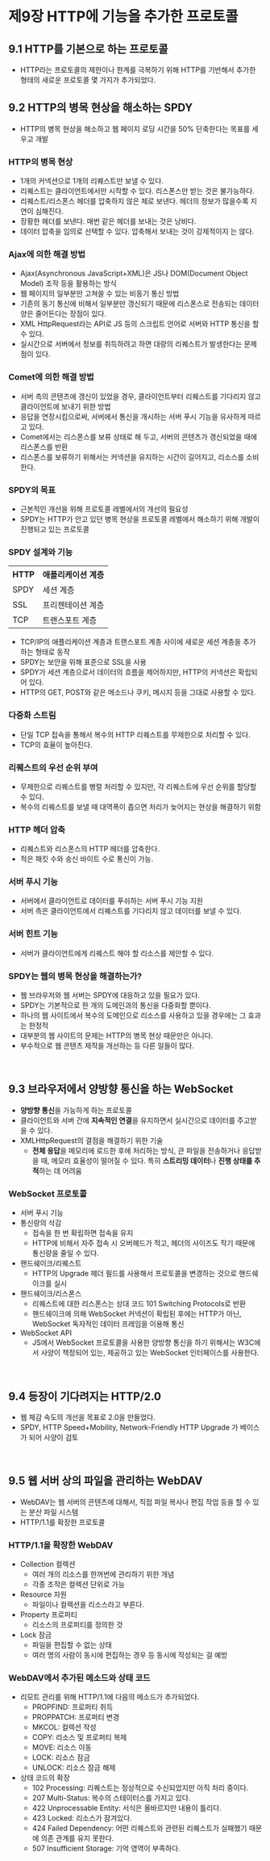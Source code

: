 # 제9장 HTTP에 기능을 추가한 프로토콜

## 9.1 HTTP를 기본으로 하는 프로토콜
- HTTP라는 프로토콜의 제한이나 한계를 극복하기 위해 HTTP를 기반해서 추가한 형태의 새로운 프로토콜 몇 가지가 추가되었다.

## 9.2 HTTP의 병목 현상을 해소하는 SPDY
- HTTP의 병목 현상을 해소하고 웹 페이지 로딩 시간을 50% 단축한다는 목표를 세우고 개발

### HTTP의 병목 현상
- 1개의 커넥션으로 1개의 리퀘스트만 보낼 수 있다.
- 리퀘스트는 클라이언트에서만 시작할 수 있다. 리스폰스만 받는 것은 불가능하다.
- 리퀘스트/리스폰스 헤더를 압축하지 않은 체로 보낸다. 헤더의 정보가 많을수록 지연이 심해진다.
- 장황한 헤더를 보낸다. 매번 같은 헤더를 보내는 것은 낭비다.
- 데이터 압축을 임의로 선택할 수 있다. 압축해서 보내는 것이 강제적이지 는 않다.

### Ajax에 의한 해결 방법
- Ajax(Asynchronous JavaScript+XML)은 JS나 DOM(Document Object Model) 조작 등을 활용하는 방식
- 웹 페이지의 일부분만 고쳐쓸 수 있는 비동기 통신 방법
- 기존의 동기 통신에 비해서 일부분만 갱신되기 때문에 리스폰스로 전송되는 데이터 양은 줄어든다는 장점이 있다.
- XML HttpRequest라는 API로 JS 등의 스크립트 언어로 서버와 HTTP 통신을 할 수 있다.
- 실시간으로 서버에서 정보를 취득하려고 하면 대량의 리퀘스트가 발생한다는 문제점이 있다.

### Comet에 의한 해결 방법
- 서버 측의 콘텐츠에 갱신이 있었을 경우, 클라이언트부터 리퀘스트를 기다리지 않고 클라이언트에 보내기 위한 방법
- 응답을 연장시킴으로써, 서버에서 통신을 개시하는 서버 푸시 기능을 유사하게 따르고 있다.
- Comet에서는 리스폰스를 보류 상태로 해 두고, 서버의 콘텐츠가 갱신되었을 때에 리스폰스를 반환
- 리스폰스를 보류하기 위해서는 커넥션을 유지하는 시간이 길어지고, 리소스를 소비한다.

### SPDY의 목표
- 근본적인 개선을 위해 프로토콜 레벨에서의 개선의 필요성
- SPDY는 HTTP가 안고 있던 병목 현상을 프로토콜 레벨에서 해소하기 위해 개발이 진행되고 있는 프로토콜

### SPDY 설계와 기능
<table style="width: 100%; table-layout: fixed;">
  <tr>
    <th>HTTP</th>
    <th>애플리케이션 계층</th>   
  </tr>
 
  <tr>
    <td>SPDY</td>
    <td>세션 계층</td> 
  </tr>

  <tr>
    <td>SSL</td>
    <td>프리젠테이션 계층</td> 
  </tr>

  <tr>
    <td>TCP</td>
    <td>트랜스포트 계층</td> 
  </tr>
</table>

- TCP/IP의 애플리케이션 계층과 트랜스포트 계층 사이에 새로운 세션 계층을 추가하는 형태로 동작
- SPDY는 보안을 위해 표준으로 SSL을 사용
- SPDY가 세션 계층으로서 데이터의 흐름을 제어하지만, HTTP의 커넥션은 확립되어 있다.
- HTTP의 GET, POST와 같은 메소드나 쿠키, 메시지 등을 그대로 사용할 수 있다.

### 다중화 스트림
- 단일 TCP 접속을 통해서 복수의 HTTP 리퀘스트를 무제한으로 처리할 수 있다.
- TCP의 효율이 높아진다.

### 리퀘스트의 우선 순위 부여
- 무제한으로 리퀘스트를 병렬 처리할 수 있지만, 각 리퀘스트에 우선  순위를 할당할 수 있다.
- 복수의 리퀘스트를 보낼 때  대역폭이 좁으면 처리가 늦어지는 현상을 해결하기 위함

### HTTP 헤더 압축
- 리퀘스트와 리스폰스의 HTTP 헤더를 압축한다.
- 적은 패킷 수와 송신 바이트 수로 통신이 가능.

### 서버 푸시 기능
- 서버에서 클라이언트로 데이터를 푸쉬하는 서버 푸시 기능 지원
- 서버 측은 클라이언트에서 리퀘스트를 기다리지 않고 데이터를 보낼 수 있다.

### 서버 힌트 기능
- 서버가 클라이언트에게 리퀘스트 해야 할 리소스를 제안할 수 있다.

### SPDY는 웹의 병목 현상을 해결하는가?
- 웹 브라우저와 웹 서버는 SPDY에 대응하고 있을 필요가 있다.
- SPDY는 기본적으로 한 개의 도메인과의 통신을 다중화할 뿐이다.
- 하나의 웹 사이트에서 복수의 도메인으로 리소스를 사용하고 있을 경우에는 그 효과는 한정적
- 대부분의 웹 사이트의 문제는 HTTP의 병목 현상 때문만은 아니다.
- 부수적으로 웹 콘텐츠 제작을 개선하는 등 다른 일들이 많다.  

<br>

## 9.3 브라우저에서 양방향 통신을 하는 WebSocket
- **양방향 통신**을 가능하게 하는 프로토콜
- 클라이언트와 서버 간에 **지속적인 연결**을 유지하면서 실시간으로 데이터를 주고받을 수 있다.
- XMLHttpRequest의 결점을 해결하기 위한 기술
  - **전체 응답**을 메모리에 로드한 후에 처리하는 방식, 큰 파일을 전송하거나 응답받을 때, 메모리 효율성이 떨어질 수 있다. 특히 **스트리밍 데이터**나 **진행 상태를 추적**하는 데 어려움

### WebSocket 프로토콜
- 서버 푸시 기능
- 통신량의 삭감
  - 접속을 한 번 확립하면 접속을 유지
  - HTTP에 비해서 자주 접속 시 오버헤드가 적고, 헤더의 사이즈도 작기 때문에 통신량을 줄일 수 있다.
- 핸드쉐이크/리퀘스트
  - HTTP의 Upgrade 헤더 필드를 사용해서 프로토콜을 변경하는 것으로 핸드쉐이크를 실시
- 핸드쉐이크/리스폰스
  - 리퀘스트에 대한 리스폰스는 상대 코드 101 Switching Protocols로 반환
  - 핸드쉐이크에 의해 WebSocket 커넥션이 확립된 후에는 HTTP가 아닌, WebSocket 독자적인 데이터 프레임을 이용해 통신
- WebSocket API
  - JS에서 WebSocket 프로토콜을 사용한 양방향 통신을 하기 위해서는 W3C에서 사양이 책정되어 있는, 제공하고 있는 WebSocket 인터페이스를 사용한다.

<br>

## 9.4 등장이 기다려지는 HTTP/2.0
- 웹 체감 속도의 개선을 목표로 2.0을 만들었다.
- SPDY, HTTP Speed+Mobility, Network-Friendly HTTP Upgrade 가 베이스가 되어 사양이 검토

<br>

## 9.5 웹 서버 상의 파일을 관리하는 WebDAV
- WebDAV는 웹 서버의 콘텐츠에 대해서, 직접 파일 복사나 편집 작업 등을 할 수 있는 분산 파일 시스템
- HTTP/1.1를 확장한 프로토콜

### HTTP/1.1을 확장한 WebDAV
- Collection 컬렉션
  - 여러 개의 리소스를 한꺼번에 관리하기 위한 개념
  - 각종 조작은 컬렉션 단위로 가능
- Resource 자원
  - 파일이나 컬렉션을 리소스라고 부른다.
- Property 프로퍼티
  - 리소스의 프로퍼티를 정의한 것
- Lock 잠금
  - 파일을 편집할 수 없는 상태
  - 여러 명의 사람이 동시에 편집하는 경우 등 동시에 작성되는 걸 예방

### WebDAV에서 추가된 메소드와 상태 코드
- 리모트 관리를 위해 HTTP/1.1에 다음의 메소드가 추가되었다.
    - PROPFIND: 프로퍼티 취득
    - PROPPATCH: 프로퍼티 변경
    - MKCOL: 컬렉션 작성
    - COPY: 리소스 및 프로퍼티 복제
    - MOVE: 리소스 이동
    - LOCK: 리소스 잠금
    - UNLOCK: 리소스 잠금 해제
- 상태 코드의 확장
    - 102 Processing: 리퀘스트는 정상적으로 수신되었지만 아직 처리 중이다.
    - 207 Multi-Status: 복수의 스테이터스를 가지고 있다.
    - 422 Unprocessable Entity: 서식은 올바르지만 내용이 틀리다.
    - 423 Locked: 리소스가 잠겨있다.
    - 424 Failed Dependency: 어떤 리퀘스트와 관련된 리퀘스트가 실패했기 때문에 의존 관계를 유지 못한다.
    - 507 Insufficient Storage: 기억 영역이 부족하다.